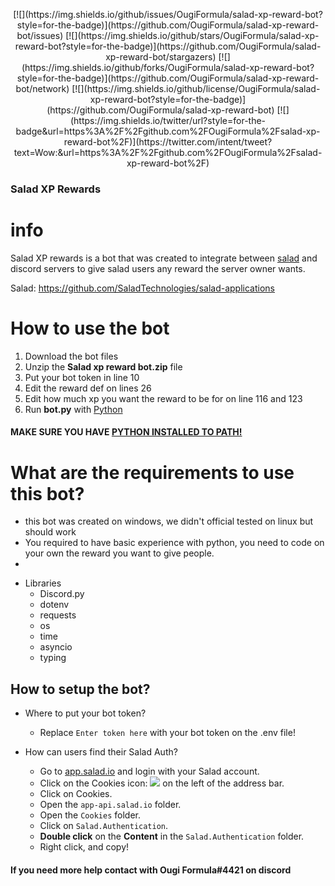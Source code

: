 <p align="center">
[![](https://img.shields.io/github/issues/OugiFormula/salad-xp-reward-bot?style=for-the-badge)](https://github.com/OugiFormula/salad-xp-reward-bot/issues) [![](https://img.shields.io/github/stars/OugiFormula/salad-xp-reward-bot?style=for-the-badge)](https://github.com/OugiFormula/salad-xp-reward-bot/stargazers) [![](https://img.shields.io/github/forks/OugiFormula/salad-xp-reward-bot?style=for-the-badge)](https://github.com/OugiFormula/salad-xp-reward-bot/network) [![](https://img.shields.io/github/license/OugiFormula/salad-xp-reward-bot?style=for-the-badge)](https://github.com/OugiFormula/salad-xp-reward-bot) [![](https://img.shields.io/twitter/url?style=for-the-badge&url=https%3A%2F%2Fgithub.com%2FOugiFormula%2Fsalad-xp-reward-bot%2F)](https://twitter.com/intent/tweet?text=Wow:&url=https%3A%2F%2Fgithub.com%2FOugiFormula%2Fsalad-xp-reward-bot%2F)
</p>

### Salad XP Rewards

# info

Salad XP rewards is a bot that was created to integrate between [salad](https://github.com/SaladTechnologies/salad-applications "salad") and discord servers to give salad users any reward the server owner wants.

Salad: https://github.com/SaladTechnologies/salad-applications


# How to use the bot

1. Download the bot files
2. Unzip the **Salad xp reward bot.zip** file
3. Put your bot token in line 10
4. Edit the reward def on lines 26
5. Edit how much xp you want the reward to be for on line 116 and 123
6. Run **bot.py** with [Python](https://www.python.org "Python")

#### MAKE SURE YOU HAVE [PYTHON INSTALLED TO PATH!](https://datatofish.com/add-python-to-windows-path)

# What are the requirements to use this bot?
  * this bot was created on windows, we didn't official tested on linux but should work
  * You required to have basic experience with python, you need to code on your own the reward you want to give people.
  * 
  + Libraries
    * Discord.py
    * dotenv
    * requests
    * os
    * time
    * asyncio
    * typing
## How to setup the bot?

+ Where to put your bot token?
	* Replace `Enter token here` with your bot token on the .env file!

+ How can users find their Salad Auth?
	* Go to [app.salad.io](https://app.salad.io "app.salad.io") and login with your Salad account.
	* Click on the Cookies icon: ![](https://images-ext-2.discordapp.net/external/307zW6hU-4O2g0TaCN3VXR29D-byDrPOxcvtV7k5fTs/https/i.imgur.com/rCpRXdW.png) on the left of the address bar.
	* Click on Cookies.
	* Open the `app-api.salad.io` folder.
	* Open the `Cookies` folder.
	* Click on `Salad.Authentication`.
	* **Double click** on the **Content** in the `Salad.Authentication` folder.
	* Right click, and copy!

#### If you need more help contact with Ougi Formula#4421 on discord

